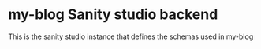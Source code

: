 #  my-blog Sanity studio backend

This is the sanity studio instance that defines the schemas used in my-blog

